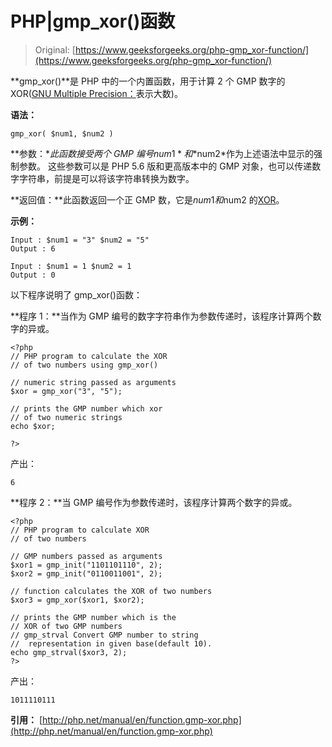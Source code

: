# PHP|gmp_xor()函数

> Original: [https://www.geeksforgeeks.org/php-gmp_xor-function/](https://www.geeksforgeeks.org/php-gmp_xor-function/)

**gmp_xor()**是 PHP 中的一个内置函数，用于计算 2 个 GMP 数字的 XOR([GNU Multiple Precision：](http://https://en.wikipedia.org/wiki/GNU_Multiple_Precision_Arithmetic_Library)表示大数)。

**语法：**

```
gmp_xor( $num1, $num2 )
```

**参数：**此函数接受两个 GMP 编号*$num1*和*$num2*作为上述语法中显示的强制参数。 这些参数可以是 PHP 5.6 版和更高版本中的 GMP 对象，也可以传递数字字符串，前提是可以将该字符串转换为数字。

**返回值：**此函数返回一个正 GMP 数，它是$num1 和$num2 的[XOR](http://php.net/manual/en/class.gmp.php)。

**示例：**

```
Input : $num1 = "3" $num2 = "5"
Output : 6

Input : $num1 = 1 $num2 = 1
Output : 0 

```

以下程序说明了 gmp_xor()函数：

**程序 1：**当作为 GMP 编号的数字字符串作为参数传递时，该程序计算两个数字的异或。

```
<?php
// PHP program to calculate the XOR 
// of two numbers using gmp_xor() 

// numeric string passed as arguments 
$xor = gmp_xor("3", "5"); 

// prints the GMP number which xor 
// of two numeric strings 
echo $xor;

?>
```

产出：

```
6

```

**程序 2：**当 GMP 编号作为参数传递时，该程序计算两个数字的异或。

```
<?php
// PHP program to calculate XOR 
// of two numbers 

// GMP numbers passed as arguments 
$xor1 = gmp_init("1101101110", 2);
$xor2 = gmp_init("0110011001", 2);

// function calculates the XOR of two numbers 
$xor3 = gmp_xor($xor1, $xor2);

// prints the GMP number which is the 
// XOR of two GMP numbers 
// gmp_strval Convert GMP number to string
//  representation in given base(default 10).
echo gmp_strval($xor3, 2);
?>
```

产出：

```
1011110111

```

**引用：**
[http://php.net/manual/en/function.gmp-xor.php](http://php.net/manual/en/function.gmp-xor.php)